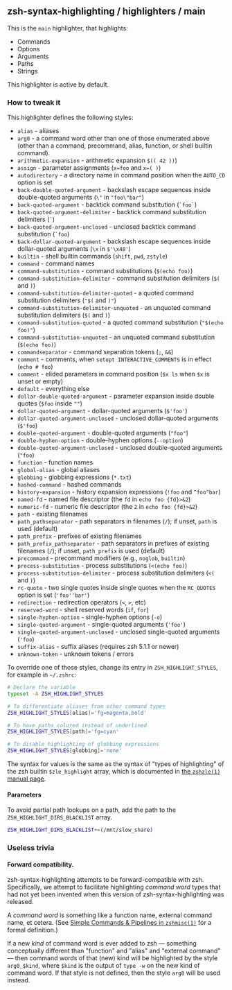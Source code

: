 zsh-syntax-highlighting / highlighters / main
---------------------------------------------

This is the `main` highlighter, that highlights:

* Commands
* Options
* Arguments
* Paths
* Strings

This highlighter is active by default.


### How to tweak it

This highlighter defines the following styles:

* `alias` - aliases
* `arg0` - a command word other than one of those enumerated above (other than a command, precommand, alias, function, or shell builtin command).
* `arithmetic-expansion` - arithmetic expansion `$(( 42 ))`)
* `assign` - parameter assignments (`x=foo` and `x=( )`)
* `autodirectory` - a directory name in command position when the `AUTO_CD` option is set
* `back-double-quoted-argument` -  backslash escape sequences inside double-quoted arguments (`\"` in `"foo\"bar"`)
* `back-quoted-argument` - backtick command substitution (`` `foo` ``)
* `back-quoted-argument-delimiter` - backtick command substitution delimiters (`` ` ``)
* `back-quoted-argument-unclosed` - unclosed backtick command substitution (`` `foo ``)
* `back-dollar-quoted-argument` -  backslash escape sequences inside dollar-quoted arguments (`\x` in `$'\x48'`)
* `builtin` - shell builtin commands (`shift`, `pwd`, `zstyle`)
* `command` - command names
* `command-substitution` - command substitutions (`$(echo foo)`)
* `command-substitution-delimiter` - command substitution delimiters (`$(` and `)`)
* `command-substitution-delimiter-quoted` - a quoted command substitution delimiters (`"$(` and `)"`)
* `command-substitution-delimiter-unquoted` - an unquoted command substitution delimiters (`$(` and `)`)
* `command-substitution-quoted` - a quoted command substitution (`"$(echo foo)"`)
* `command-substitution-unquoted` - an unquoted command substitution (`$(echo foo)`)
* `commandseparator` - command separation tokens (`;`, `&&`)
* `comment` - comments, when `setopt INTERACTIVE_COMMENTS` is in effect (`echo # foo`)
* `comment` - elided parameters in command position (`$x ls` when `$x` is unset or empty)
* `default` - everything else
* `dollar-double-quoted-argument` - parameter expansion inside double quotes (`$foo` inside `""`)
* `dollar-quoted-argument` - dollar-quoted arguments (`` $'foo' ``)
* `dollar-quoted-argument-unclosed` - unclosed dollar-quoted arguments (`` $'foo ``)
* `double-quoted-argument` - double-quoted arguments (`` "foo" ``)
* `double-hyphen-option` - double-hyphen options (`--option`)
* `double-quoted-argument-unclosed` - unclosed double-quoted arguments (`` "foo ``)
* `function` - function names
* `global-alias` - global aliases
* `globbing` - globbing expressions (`*.txt`)
* `hashed-command` - hashed commands
* `history-expansion` - history expansion expressions (`!foo` and `^foo^bar`)
* `named-fd` - named file descriptor (the `fd` in `echo foo {fd}>&2`)
* `numeric-fd` - numeric file descriptor (the `2` in `echo foo {fd}>&2`)
* `path` - existing filenames
* `path_pathseparator` - path separators in filenames (`/`); if unset, `path` is used (default)
* `path_prefix` - prefixes of existing filenames
* `path_prefix_pathseparator` - path separators in prefixes of existing filenames (`/`); if unset, `path_prefix` is used (default)
* `precommand` - precommand modifiers (e.g., `noglob`, `builtin`)
* `process-substitution` - process substitutions (`<(echo foo)`)
* `process-substitution-delimiter` - process substitution delimiters (`<(` and `)`)
* `rc-quote` - two single quotes inside single quotes when the `RC_QUOTES` option is set (`` 'foo''bar' ``)
* `redirection` - redirection operators (`<`, `>`, etc)
* `reserved-word` - shell reserved words (`if`, `for`)
* `single-hyphen-option` - single-hyphen options (`-o`)
* `single-quoted-argument` - single-quoted arguments (`` 'foo' ``)
* `single-quoted-argument-unclosed` - unclosed single-quoted arguments (`` 'foo ``)
* `suffix-alias` - suffix aliases (requires zsh 5.1.1 or newer)
* `unknown-token` - unknown tokens / errors

To override one of those styles, change its entry in `ZSH_HIGHLIGHT_STYLES`,
for example in `~/.zshrc`:

```zsh
# Declare the variable
typeset -A ZSH_HIGHLIGHT_STYLES

# To differentiate aliases from other command types
ZSH_HIGHLIGHT_STYLES[alias]='fg=magenta,bold'

# To have paths colored instead of underlined
ZSH_HIGHLIGHT_STYLES[path]='fg=cyan'

# To disable highlighting of globbing expressions
ZSH_HIGHLIGHT_STYLES[globbing]='none'
```

The syntax for values is the same as the syntax of "types of highlighting" of
the zsh builtin `$zle_highlight` array, which is documented in [the `zshzle(1)`
manual page][zshzle-Character-Highlighting].

#### Parameters

To avoid partial path lookups on a path, add the path to the `ZSH_HIGHLIGHT_DIRS_BLACKLIST` array.

```zsh
ZSH_HIGHLIGHT_DIRS_BLACKLIST+=(/mnt/slow_share)
```

### Useless trivia

#### Forward compatibility.

zsh-syntax-highlighting attempts to be forward-compatible with zsh.
Specifically, we attempt to facilitate highlighting _command word_ types that
had not yet been invented when this version of zsh-syntax-highlighting was
released.

A _command word_ is something like a function name, external command name, et
cetera.  (See
[Simple Commands & Pipelines in `zshmisc(1)`][zshmisc-Simple-Commands-And-Pipelines]
for a formal definition.)

If a new _kind_ of command word is ever added to zsh — something conceptually
different than "function" and "alias" and "external command" — then command words
of that (new) kind will be highlighted by the style `arg0_$kind`,
where `$kind` is the output of `type -w` on the new kind of command word.  If that
style is not defined, then the style `arg0` will be used instead.

[zshmisc-Simple-Commands-And-Pipelines]: http://zsh.sourceforge.net/Doc/Release/Shell-Grammar.html#Simple-Commands-_0026-Pipelines

[zshzle-Character-Highlighting]: http://zsh.sourceforge.net/Doc/Release/Zsh-Line-Editor.html#Character-Highlighting
